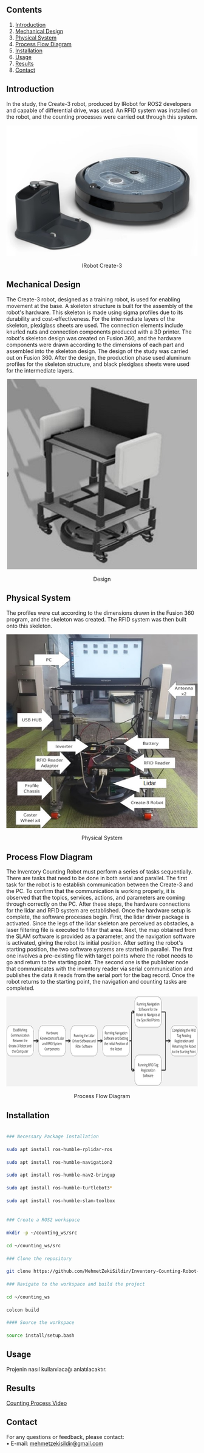 ## Contents
1. [Introduction](#introduction)
2. [Mechanical Design](#mechanical-design)
3. [Physical System](#physical-system)
4. [Process Flow Diagram](#process-flow-diagram)
5. [Installation](#installation)
6. [Usage](#usage)
7. [Results](#results)
8. [Contact](#contact)

## Introduction
In the study, the Create-3 robot, produced by IRobot for ROS2 developers and capable of differential drive, was used. An RFID system was installed on the robot, and the counting processes were carried out through this system.
<p align="center">
  <img src="images/IRobot_Create-3.jpg" alt="IRobot Create-3" />
</p>
<p align="center">IRobot Create-3</p>

## Mechanical Design ##
The Create-3 robot, designed as a training robot, is used for enabling movement at the base. A skeleton structure is built for the assembly of the robot's hardware. This skeleton is made using sigma profiles due to its durability and cost-effectiveness. For the intermediate layers of the skeleton, plexiglass sheets are used. The connection elements include knurled nuts and connection components produced with a 3D printer. The robot's skeleton design was created on Fusion 360, and the hardware components were drawn according to the dimensions of each part and assembled into the skeleton design.
The design of the study was carried out on Fusion 360. After the design, the production phase used aluminum profiles for the skeleton structure, and black plexiglass sheets were used for the intermediate layers.
<p align="center">
  <img src="images/Design.jpg" alt="IRobot Create-3" />
</p>
<p align="center">Design</p>

## Physical System ##
The profiles were cut according to the dimensions drawn in the Fusion 360 program, and the skeleton was created. The RFID system was then built onto this skeleton.
<p align="center">
  <img src="images/inventory_robot.jpg" alt="IRobot Create-3" />
</p>
<p align="center">Physical System</p>

## Process Flow Diagram
The Inventory Counting Robot must perform a series of tasks sequentially. There are tasks that need to be done in both serial and parallel. The first task for the robot is to establish communication between the Create-3 and the PC. To confirm that the communication is working properly, it is observed that the topics, services, actions, and parameters are coming through correctly on the PC. After these steps, the hardware connections for the lidar and RFID system are established. Once the hardware setup is complete, the software processes begin. First, the lidar driver package is activated. Since the legs of the lidar skeleton are perceived as obstacles, a laser filtering file is executed to filter that area. Next, the map obtained from the SLAM software is provided as a parameter, and the navigation software is activated, giving the robot its initial position. After setting the robot's starting position, the two software systems are started in parallel. The first one involves a pre-existing file with target points where the robot needs to go and return to the starting point. The second one is the publisher node that communicates with the inventory reader via serial communication and publishes the data it reads from the serial port for the bag record. Once the robot returns to the starting point, the navigation and counting tasks are completed.
<p align="center">
  <img src="images/Counting_Flow_ Diagram.jpg"/>
</p>
<p align="center">Process Flow Diagram</p>

## Installation

```bash

### Necessary Package Installation 

sudo apt install ros-humble-rplidar-ros

sudo apt install ros-humble-navigation2

sudo apt install ros-humble-nav2-bringup

sudo apt install ros-humble-turtlebot3*

sudo apt install ros-humble-slam-toolbox


### Create a ROS2 workspace

mkdir -p ~/counting_ws/src

cd ~/counting_ws/src

### Clone the repository

git clone https://github.com/MehmetZekiSildir/Inventory-Counting-Robot-with-ROS2.git

### Navigate to the workspace and build the project

cd ~/counting_ws

colcon build

#### Source the workspace

source install/setup.bash

```
## Usage
Projenin nasıl kullanılacağı anlatılacaktır.


## Results
[Counting Process Video](https://youtu.be/L9rVO-HDzt0)

## Contact
For any questions or feedback, please contact:  
• E-mail: mehmetzekisildir@gmail.com
